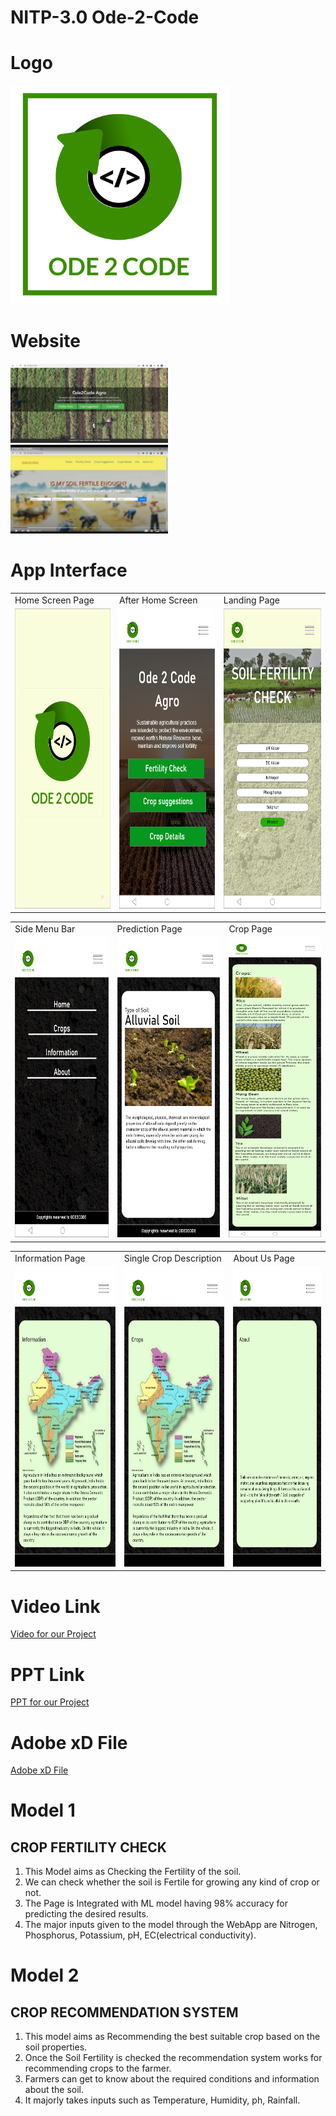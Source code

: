# NITP-3.0 Ode-2-Code
# Logo
<img src ="Readme Images/logo.png" width =350>

# Website
<img src ="Readme Images/website.jpeg" style="width: 50%;">
<img src ="Readme Images/website2.jpeg" style="width: 50%;">

# App Interface

<table>
  <tr>
    <td>Home Screen Page</td>
     <td>After Home Screen</td>
     <td>Landing Page</td>
  </tr>
  <tr>
    <td><img src ="Readme Images/app.png" width=270 height=480></td>
    <td><img src ="Readme Images/after home page.png" width=270 height=480></td>
    <td><img src ="Readme Images/Landing page.png" width=270 height=480></td>
  </tr>
 </table>
<table>
  <tr>
    <td>Side Menu Bar</td>
     <td>Prediction Page</td>
     <td>Crop Page</td>
  </tr>
  <tr>
    <td><img src ="Readme Images/Side menu bar.png" width=270 height=480></td>
    <td><img src ="Readme Images/Predict.png" width=270 height=480></td>
    <td><img src ="Readme Images/Crop.png" width=270 height=480></td>
  </tr>
 </table>
 <table>
  <tr>
    <td>Information Page</td>
     <td>Single Crop Description</td>
     <td>About Us Page</td>
  </tr>
  <tr>
    <td><img src ="Readme Images/Information.png" width=270 height=480></td>
    <td><img src ="Readme Images/Crops.png" width=270 height=480></td>
    <td><img src ="Readme Images/About.png" width=270 height=480></td>
  </tr>
 </table>

# Video Link
<a href="https://youtu.be/umPybqtlLNg">Video for our Project</a>

# PPT Link
<a href="https://drive.google.com/file/d/1Ob0syEef8rIXQRzmAyt5gh5zEkr7zjAW/view?usp=sharing">PPT for our Project</a>

# Adobe xD File
<a href="https://drive.google.com/file/d/1V7otvA8Z6c54CcwtYFvbloE9Z5CSjd7H/view?usp=sharing">Adobe xD File</a>


# Model 1
  ## CROP FERTILITY CHECK
  1. This Model aims as Checking the Fertility of the soil.
  2. We can check whether the soil is Fertile for growing any kind of crop or not.
  3. The Page is Integrated with ML model having 98% accuracy for predicting the desired results.
  4. The major inputs given to the model through the WebApp are Nitrogen, Phosphorus, Potassium, pH, EC(electrical conductivity).
  
# Model 2
 ## CROP RECOMMENDATION SYSTEM
  1. This model aims as Recommending the best suitable crop based on the soil properties.
  2. Once the Soil Fertility is checked the recommendation system works for recommending crops to the farmer.
  3. Farmers can get to know about the required conditions and information about the soil.
  4. It majorly takes inputs such as Temperature, Humidity, ph, Rainfall.
